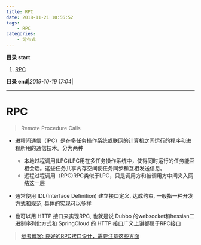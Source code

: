 ```yaml
---
title: RPC
date: 2018-11-21 10:56:52
tags: 
    - RPC
categories: 
    - 分布式
---
```


**目录 start**
 
1. [RPC](#rpc)

**目录 end**|_2019-10-19 17:04_|
****************************************
# RPC
> Remote Procedure Calls 

- 进程间通信（IPC）是在多任务操作系统或联网的计算机之间运行的程序和进程所用的通信技术。分为两种
    - 本地过程调用(LPC)LPC用在多任务操作系统中，使得同时运行的任务能互相会话。这些任务共享内存空间使任务同步和互相发送信息。
    - 远程过程调用（RPC)RPC类似于LPC，只是调用方和被调用方中间夹入网络这一层

- 通常使用 IDL(Interface Definition) 建立接口定义, 达成约束, 一般指一种开发方式和规范, 具体的实现可以多样
- 也可以用 HTTP 接口来实现RPC, 也就是说 Dubbo 的websocket和hessian二进制序列化方式和 SpringCloud 的 HTTP 接口广义上讲都属于RPC接口

> [参考博客: 良好的RPC接口设计，需要注意这些方面](https://www.jianshu.com/p/dca5b00e72e4)

